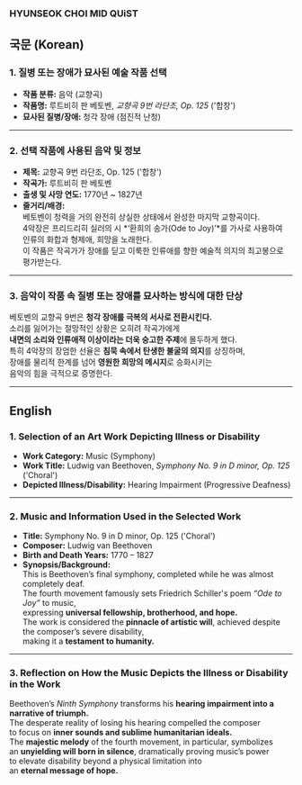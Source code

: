 ### HYUNSEOK CHOI MID QUiST

## 국문 (Korean)

### 1. 질병 또는 장애가 묘사된 예술 작품 선택
- **작품 분류:** 음악 (교향곡)  
- **작품명:** 루트비히 판 베토벤, *교향곡 9번 라단조, Op. 125* ('합창')  
- **묘사된 질병/장애:** 청각 장애 (점진적 난청)

---

### 2. 선택 작품에 사용된 음악 및 정보
- **제목:** 교향곡 9번 라단조, Op. 125 ('합창')  
- **작곡가:** 루트비히 판 베토벤  
- **출생 및 사망 연도:** 1770년 ~ 1827년  
- **줄거리/배경:**  
  베토벤이 청력을 거의 완전히 상실한 상태에서 완성한 마지막 교향곡이다.  
  4악장은 프리드리히 실러의 시 *‘환희의 송가(Ode to Joy)’*를 가사로 사용하여  
  인류의 화합과 형제애, 희망을 노래한다.  
  이 작품은 작곡가가 장애를 딛고 이룩한 인류애를 향한 예술적 의지의 최고봉으로 평가받는다.

---

### 3. 음악이 작품 속 질병 또는 장애를 묘사하는 방식에 대한 단상
베토벤의 교향곡 9번은 **청각 장애를 극복의 서사로 전환시킨다.**  
소리를 잃어가는 절망적인 상황은 오히려 작곡가에게  
**내면의 소리와 인류애적 이상이라는 더욱 숭고한 주제**에 몰두하게 했다.  
특히 4악장의 장엄한 선율은 **침묵 속에서 탄생한 불굴의 의지**를 상징하며,  
장애를 물리적 한계를 넘어 **영원한 희망의 메시지**로 승화시키는  
음악의 힘을 극적으로 증명한다.

---

## English

### 1. Selection of an Art Work Depicting Illness or Disability
- **Work Category:** Music (Symphony)  
- **Work Title:** Ludwig van Beethoven, *Symphony No. 9 in D minor, Op. 125* ('Choral')  
- **Depicted Illness/Disability:** Hearing Impairment (Progressive Deafness)

---

### 2. Music and Information Used in the Selected Work
- **Title:** Symphony No. 9 in D minor, Op. 125 ('Choral')  
- **Composer:** Ludwig van Beethoven  
- **Birth and Death Years:** 1770 – 1827  
- **Synopsis/Background:**  
  This is Beethoven’s final symphony, completed while he was almost completely deaf.  
  The fourth movement famously sets Friedrich Schiller's poem *“Ode to Joy”* to music,  
  expressing **universal fellowship, brotherhood, and hope.**  
  The work is considered the **pinnacle of artistic will**, achieved despite the composer’s severe disability,  
  making it a **testament to humanity.**

---

### 3. Reflection on How the Music Depicts the Illness or Disability in the Work
Beethoven’s *Ninth Symphony* transforms his **hearing impairment into a narrative of triumph.**  
The desperate reality of losing his hearing compelled the composer  
to focus on **inner sounds and sublime humanitarian ideals.**  
The **majestic melody** of the fourth movement, in particular, symbolizes  
an **unyielding will born in silence**, dramatically proving music’s power  
to elevate disability beyond a physical limitation into  
an **eternal message of hope.**
